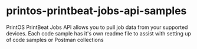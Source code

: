 # printos-printbeat-jobs-api-samples
PrintOS PrintBeat Jobs API allows you to pull job data from your supported devices. 
Each code sample has it's own readme file to assist with setting up of code samples or Postman collections
